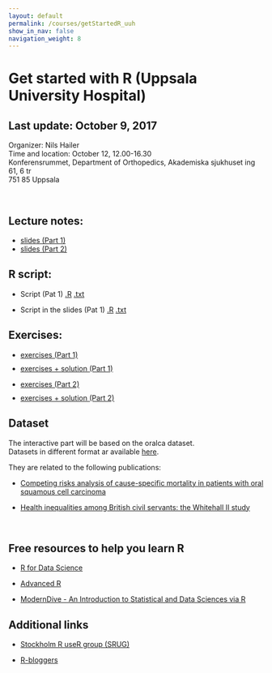 ```yaml
---
layout: default
permalink: /courses/getStartedR_uuh
show_in_nav: false
navigation_weight: 8
---
```


Get started with R (Uppsala University Hospital)
========

## Last update: October 9, 2017

Organizer: Nils Hailer  
Time and location: October 12, 12.00-16.30  
Konferensrummet, Department of Orthopedics, Akademiska sjukhuset ing 61, 6 tr  
751 85 Uppsala

<br>

## Lecture notes:

<ul class="fa-ul">
<li><a href="http://rpubs.com/alecri/getStartedR_uuh" target="_blank"><i class="fa-li fa fa-file-text"></i> slides (Part 1)</a> 
</li>
<li><a href="http://rpubs.com/alecri/introR_part2" target="_blank"><i class="fa-li fa fa-file-text"></i> slides (Part 2)</a> 
</li>
</ul>


## R script:

- Script (Pat 1) [.R](http://alecri.github.io/courses/getStartedR_folder/code_uuh.R) [.txt](http://alecri.github.io/courses/getStartedR_folder/code_uuh.txt)

- Script in the slides  (Pat 1) [.R](http://alecri.github.io/courses/getStartedR_folder/ioslides_uuh.R) [.txt](http://alecri.github.io/courses/getStartedR_folder/ioslides_uuh.txt)


## Exercises:

<ul class="fa-ul">
<li><a href="http://alecri.github.io/courses/getStartedR_folder/ex_getStartedR.pdf" target="_blank"><i class="fa-li fa fa-file-text"></i> exercises (Part 1) </a> 
</li>
<div style="height:10px"></div>

<li><a href="http://alecri.github.io/courses/getStartedR_folder/ex_getStartedR_solution.pdf" target="_blank"><i class="fa-li fa fa-file-text"></i> exercises + solution (Part 1) </a> 
</li>
</ul>

<ul class="fa-ul">
<li><a href="http://alecri.github.io/courses/getStartedR_folder/ex_survival.pdf" target="_blank"><i class="fa-li fa fa-file-text"></i> exercises (Part 2) </a> 
</li>
<div style="height:10px"></div>

<li><a href="http://alecri.github.io/courses/getStartedR_folder/ex_survival_solution.pdf" target="_blank"><i class="fa-li fa fa-file-text"></i> exercises + solution (Part 2) </a> 
</li>
</ul>


## Dataset

The interactive part will be based on the oralca dataset.  
Datasets in different format ar available [here](http://alecri.github.io/data/).

They are related to the following publications:

- [Competing risks analysis of cause-specific mortality in patients with
   oral squamous cell carcinoma](http://www.stats4life.se/docs/comp_risk.pdf)
   
- [Health inequalities among British civil servants: the Whitehall II study](http://alecri.github.io/downloads/whitehall.pdf)


<br>

## Free resources to help you learn R

- [R for Data Science](http://r4ds.had.co.nz/)

- [Advanced R](http://adv-r.had.co.nz/)

- [ModernDive - An Introduction to Statistical and Data Sciences via R](http://moderndive.com/)


## Additional links

- [Stockholm R useR group (SRUG)](http://www.meetup.com/StockholmR/)

- [R-bloggers](https://www.r-bloggers.com/)
